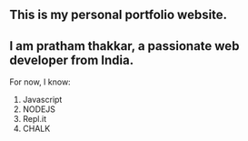 ## This is my personal portfolio website.

## I am pratham thakkar, a passionate web developer from India.

For now, I know:
1. Javascript
1. NODEJS
1. Repl.it
1. CHALK
